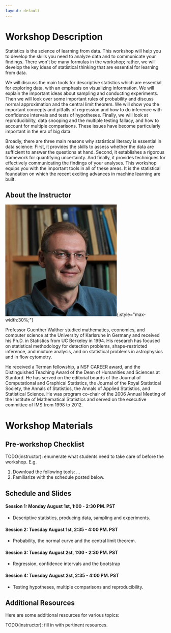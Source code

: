 ```yaml
---
layout: default
---
```


# Workshop Description
Statistics is the science of learning from data. This workshop will help you to develop the skills you need to analyze data and to communicate your findings. There won't be many formulas in the workshop; rather, we will develop the key ideas of statistical thinking that are essential for learning from data.

We will discuss the main tools for descriptive statistics which are essential for exploring data, with an emphasis on visualizing information. We will explain the important ideas about sampling and conducting experiments. Then we will look over some important rules of probability and discuss normal approximation and the central limit theorem. We will show you the important concepts and pitfalls of regression and how to do inference with confidence intervals and tests of hypotheses. Finally, we will look at reproducibility, data snooping and the multiple testing fallacy, and how to account for multiple comparisons. These issues have become particularly important in the era of big data.

Broadly, there are three main reasons why statistical literacy is essential in data science: First, it provides the skills to assess whether the data are sufficient to answer the questions at hand. Second, it establishes a rigorous framework for quantifying uncertainty. And finally, it provides techniques for effectively communicating the findings of your analyses. This workshop equips you with the important tools in all of these areas. It is the statistical foundation on which the recent exciting advances in machine learning are built.

## About the Instructor

![Guenther Walther](/assets/img/profile.jpg){:style="max-width:30%;"}

Professor Guenther Walther studied mathematics, economics, and computer science at the University of Karlsruhe in Germany and received his Ph.D. in Statistics from UC Berkeley in 1994. His research has focused on statistical methodology for detection problems, shape-restricted inference, and mixture analysis, and on statistical problems in astrophysics and in flow cytometry.

He received a Terman fellowship, a NSF CAREER award, and the Distinguished Teaching Award of the Dean of Humanities and Sciences at Stanford. He has served on the editorial boards of the Journal of Computational and Graphical Statistics, the Journal of the Royal Statistical Society, the Annals of Statistics, the Annals of Applied Statistics, and Statistical Science. He was program co-chair of the 2006 Annual Meeting of the Institute of Mathematical Statistics and served on the executive committee of IMS from 1998 to 2012.

# Workshop Materials

## Pre-workshop Checklist
TODO(instructor): enumerate what students need to take care of before the
workshop. E.g.

1. Download the following tools: ...
2. Familiarize with the schedule posted below.

## Schedule and Slides 

#### Session 1: Monday August 1st, 1:00 - 2:30 PM. PST
  - Descriptive statistics, producing data, sampling and experiments.
  
#### Session 2: Tuesday August 1st, 2:35 - 4:00 PM. PST
  - Probability, the normal curve and the central limit theorem.

#### Session 3: Tuesday August 2st, 1:00 - 2:30 PM. PST
  - Regression, confidence intervals and the bootstrap

#### Session 4: Tuesday August 2st, 2:35 - 4:00 PM. PST
  - Testing hypotheses, multiple comparisons and reproducibility.

## Additional Resources

Here are some additional resources for various topics:

TODO(instructor): fill in with pertinent resources.






